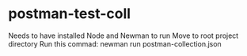 # postman-test-coll

Needs to have installed Node and Newman to run
Move to root project directory
Run this commad: newman run postman-collection.json
